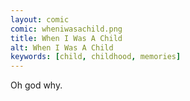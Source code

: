 ```yaml
---
layout: comic
comic: wheniwasachild.png
title: When I Was A Child
alt: When I Was A Child
keywords: [child, childhood, memories]
---
```


Oh god why. 